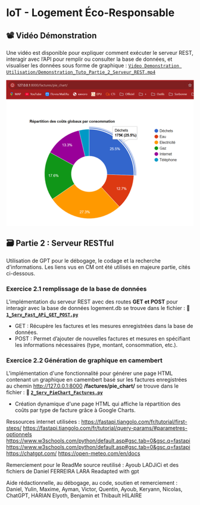 # IoT - Logement Éco-Responsable

## 📽️​ Vidéo Démonstration
Une vidéo est disponible pour expliquer comment exécuter le serveur REST, interagir avec l’API pour remplir ou consulter la base de données, et visualiser les données sous forme de graphique : [`Video Demonstration Utilisation/Demonstration_Tuto_Partie_2_Serveur_REST.mp4`](https://github.com/Vladislav-Levovitch-Polytech-Sorbonne/Projet_Logement_Eco_Responsable_Base_de_donnees_FastAPI_RestServe_S7_Thibault/blob/main/Ressources_utiles_utilisees/Modele_Relationnel.png)

![Illustration Partie 2 - Graphique en camembert FastAPi](../Ressources_utiles_utilisees/Images_ReadME/Read_ME_2.png)

## 🗃️ Partie 2 : Serveur RESTful
Utilisation de GPT pour le débogage, le codage et la recherche d'informations. Les liens vus en CM ont été utilisés en majeure partie, cités ci-dessous.

### Exercice 2.1 remplissage de la base de données
L'implémentation du serveur REST avec des routes **GET et POST** pour interagir avec la base de données logement.db se trouve dans le fichier :
**📁 [`1_Serv_Fast_APi_GET_POST.py`](https://github.com/Vladislav-Levovitch-Polytech-Sorbonne/Projet_Logement_Eco_Responsable_Base_de_donnees_FastAPI_RestServe_S7_Thibault/blob/main/Partie%202%20-%20Serveur%20RESTful/1_Serv_Fast_APi_GET_POST.py)**
- GET : Récupère les factures et les mesures enregistrées dans la base de données.
- POST : Permet d’ajouter de nouvelles factures et mesures en spécifiant les informations nécessaires (type, montant, consommation, etc.).

### Exercice 2.2 Génération de graphique en camembert
L'implémentation d'une fonctionnalité pour générer une page HTML contenant un graphique en camembert basé sur les factures enregistrées au chemin http://127.0.0.1:8000 **/factures/pie_chart/** se trouve dans le fichier :
**📁 [`2_Serv_PieChart_Factures.py`](https://github.com/Vladislav-Levovitch-Polytech-Sorbonne/Projet_Logement_Eco_Responsable_Base_de_donnees_FastAPI_RestServe_S7_Thibault/blob/main/Partie%202%20-%20Serveur%20RESTful/2_Serv_PieChart_Factures.py)**
- Création dynamique d'une page HTML qui affiche la répartition des coûts par type de facture grâce à Google Charts.



Ressources internet utilisées :
https://fastapi.tiangolo.com/fr/tutorial/first-steps/
https://fastapi.tiangolo.com/fr/tutorial/query-params/#parametres-optionnels
https://www.w3schools.com/python/default.asp#gsc.tab=0&gsc.q=fastapi
https://www.w3schools.com/python/default.asp#gsc.tab=0&gsc.q=fastapi
https://chatgpt.com/
https://open-meteo.com/en/docs

Remerciement pour le ReadMe source reutilisé : Ayoub LADJiCi et des fichiers de Daniel FERREIRA LARA 
Readapted with gpt

Aide rédactionnelle, au débogage, au code, soutien et remerciement : Daniel, Yulin, Maxime, Ayman, Victor, Quentin, Ayoub, Keryann, Nicolas, ChatGPT, HARIAN Elyoth, Benjamin et Thibault HILAIRE